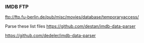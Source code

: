### IMDB FTP
ftp://ftp.fu-berlin.de/pub/misc/movies/database/temporaryaccess/

Parse these list files https://github.com/destan/imdb-data-parser

https://github.com/dedeler/imdb-data-parser

